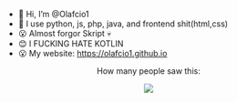 - 👋 Hi, I’m @Olafcio1
- 👀 I use python, js, php, java, and frontend shit(html,css)
- 😮 Almost forgor Skript 💀
- 😊 I FUCKING HATE KOTLIN
- 😮 My website: https://olafcio1.github.io

<center>
  <p>How many people saw this:</p>
  <img src="https://profile-counter.glitch.me/Olafcio1/count.svg">
</center>
